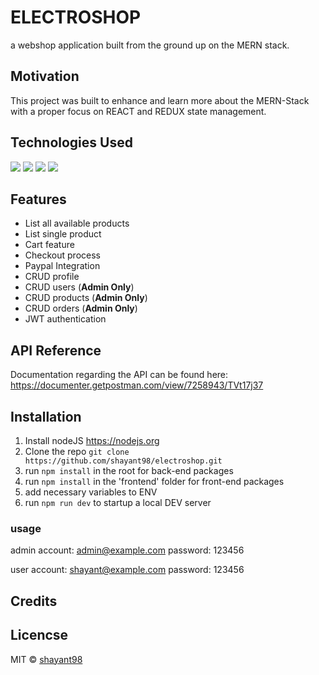 # ELECTROSHOP
a webshop application built from the ground up on the MERN stack.


## Motivation
This project was built to enhance and learn more about the MERN-Stack with a proper focus on REACT and REDUX state management.


## Technologies Used

  <img src ="https://img.shields.io/badge/MongoDB-%234ea94b.svg?&style=for-the-badge&logo=mongodb&logoColor=white"/> <img src="https://img.shields.io/badge/express.js%20-%23404d59.svg?&style=for-the-badge"/> <img src="https://img.shields.io/badge/react%20-%2320232a.svg?&style=for-the-badge&logo=react&logoColor=%2361DAFB"/> <img src="https://img.shields.io/badge/node.js%20-%2343853D.svg?&style=for-the-badge&logo=node.js&logoColor=white"/>


## Features
 - List all available products
 - List single product
 - Cart feature
 - Checkout process
 - Paypal Integration
 - CRUD profile
 - CRUD users (**Admin Only**)
 - CRUD products (**Admin Only**)
 - CRUD orders (**Admin Only**)
 - JWT authentication


## API Reference

Documentation regarding the API can be found here:
https://documenter.getpostman.com/view/7258943/TVt17j37



## Installation
1. Install nodeJS https://nodejs.org
2. Clone the repo `git clone https://github.com/shayant98/electroshop.git`
3. run `npm install` in the root for back-end packages
4. run `npm install` in the 'frontend' folder for front-end packages
4. add necessary variables to ENV
5. run `npm run dev` to startup a local DEV server


### usage 
admin account: admin@example.com
password: 123456

user account: shayant@example.com
password: 123456


## Credits


## Licencse
MIT © [shayant98](https://github.com/shayant98)
